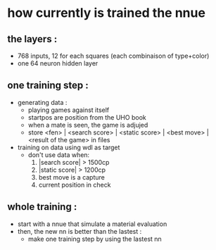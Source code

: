 # how currently is trained the nnue

## the layers :
- 768 inputs, 12 for each squares (each combinaison of type+color)
- one 64 neuron hidden layer

## one training step :
- generating data :
    - playing games against itself
    - startpos are position from the UHO book
    - when a mate is seen, the game is adjujed
    - store \<fen\> | \<search score\> | \<static score\> | \<best move\> | \<result of the game\> in files
- training on data using wdl as target
    - don't use data when:
        1. |search score| > 1500cp
        2. |static score| > 1200cp
        3. best move is a capture
        4. current position in check

## whole training :
- start with a nnue that simulate a material evaluation
- then, the new nn is better than the lastest :
    - make one training step by using the lastest nn